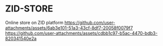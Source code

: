 # ZID-STORE
Online store on ZID platform
https://github.com/user-attachments/assets/6ab3e101-51a3-43cf-8df7-20058f0079f7
https://github.com/user-attachments/assets/cdbb1c97-b5ac-4470-bdb3-820341540e2a
